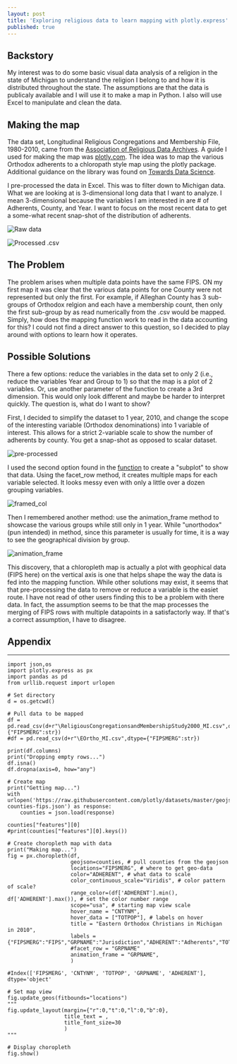 ```yaml
---
layout: post
title: 'Exploring religious data to learn mapping with plotly.express'
published: true
---
```


## Backstory ##
My interest was to do some basic visual data analysis of a religion in the state of Michigan to understand the religion I belong to and how it is distributed throughout the state. The assumptions are that the data is publicaly available and I will use it to make a map in Python. I also will use Excel to manipulate and clean the data.

## Making the map ##
The data set, Longitudinal Religious Congregations and Membership File, 1980-2010, came from the [Association of Religious Data Archives](https://www.thearda.com/Archive/Files/Downloads/RCMSMGCY_DL2.asp). A guide I used for making the map was [plotly.com](https://plotly.com/python/choropleth-maps/). The idea was to map the various Orthodox adherents to a chloropath style map using the plotly package. Additional guidance on the library was found on [Towards Data Science](https://towardsdatascience.com/choropleth-maps-101-using-plotly-5daf85e7275d).

I pre-processed the data in Excel. This was to filter down to Michigan data. What we are looking at is 3-dimensional long data that I want to analyze. I mean 3-dimensional because the variables I am interested in are # of Adherents, County, and Year. I want to focus on the most recent data to get a some-what recent snap-shot of the distribution of adherents.

![Raw data](/images/preprocess.png)

![Processed .csv](/images/csv.png)


## The Problem ##
The problem arises when multiple data points have the same FIPS. ON my first map it was clear that the various data points for one County were not represented but only the first. For example, if Alleghan County has 3 sub-groups of Orthodox relgion and each have a membership count, then only the first sub-group by as read numerically from the .csv would be mapped. Simply, how does the mapping function work to read in the data accounting for this? I could not find a direct answer to this question, so I decided to play around with options to learn how it operates.

## Possible Solutions ##
There a few options: reduce the variables in the data set to only 2 (i.e., reduce the variables Year and Group to 1) so that the map is a plot of 2 variables. Or, use another parameter of the function to create a 3rd dimension. This would only look different and maybe be harder to interpret quickly. The question is, what do I want to show?

First, I decided to simplify the dataset to 1 year, 2010, and change the scope of the interesting variable (Orthodox denominations) into 1 variable of interest. This allows for a strict 2-variable scale to show the number of adherents by county. You get a snap-shot as opposed to scalar dataset.

![pre-processed](/images/EO_2010.png)

I used the second option found in the [function](https://plotly.com/python-api-reference/generated/plotly.express.choropleth) to create a "subplot" to show that data. Using the facet_row method, it creates multiple maps for each variable selected. It looks messy even with only a little over a dozen grouping variables.

![framed_col](/images/facet_row.png)

Then I remembered another method: use the animation_frame method to showcase the various groups while still only in 1 year. While "unorthodox" (pun intended) in method, since this parameter is usually for time, it is a way to see the geographical division by group. 

![animation_frame](/images/animation.png)

This discovery, that a chloropleth map is actually a plot with geophical data (FIPS here) on the vertical axis is one that helps shape the way the data is fed into the mapping function. While other solutions may exist, it seems that that pre-processing the data to remove or reduce a variable is the easiet route. I have not read of other users finding this to be a problem with there data. In fact, the assumption seems to be that the map processes the merging of FIPS rows with multiple datapoints in a satisfactorly way. If that's a correct assumption, I have to disagree.

## Appendix ##
------
    import json,os
    import plotly.express as px
    import pandas as pd
    from urllib.request import urlopen

    # Set directory
    d = os.getcwd()

    # Pull data to be mapped
    df = pd.read_csv(d+r"\ReligiousCongregationsandMembershipStudy2000_MI.csv",dtype={"FIPSMERG":str})
    #df = pd.read_csv(d+r"\EOrtho_MI.csv",dtype={"FIPSMERG":str})

    print(df.columns)
    print("Dropping empty rows...")
    df.isna()
    df.dropna(axis=0, how="any")

    # Create map
    print("Getting map...")
    with urlopen('https://raw.githubusercontent.com/plotly/datasets/master/geojson-counties-fips.json') as response:
        counties = json.load(response)

    counties["features"][0]
    #print(counties["features"][0].keys())

    # Create choropleth map with data
    print("Making map...")
    fig = px.choropleth(df,
                        geojson=counties, # pull counties from the geojson
                        locations="FIPSMERG", # where to get geo-data
                        color="ADHERENT", # what data to scale
                        color_continuous_scale="Viridis", # color pattern of scale?
                        range_color=(df['ADHERENT'].min(), df['ADHERENT'].max()), # set the color number range
                        scope="usa", # starting map view scale
                        hover_name = "CNTYNM",
                        hover_data = ["TOTPOP"], # labels on hover
                        title = "Eastern Orthodox Christians in Michigan in 2010",
                        labels = {"FIPSMERG":"FIPS","GRPNAME":"Jurisdiction","ADHERENT":"Adherents","TOTPOP":"Population"},
                        #facet_row = "GRPNAME"
                        animation_frame = "GRPNAME",
                        )

    #Index(['FIPSMERG', 'CNTYNM', 'TOTPOP', 'GRPNAME', 'ADHERENT'], dtype='object'

    # Set map view
    fig.update_geos(fitbounds="locations")
    """
    fig.update_layout(margin={"r":0,"t":0,"l":0,"b":0},
                      title_text = ,
                      title_font_size=30
                      )
    """

    # Display choropleth
    fig.show()
